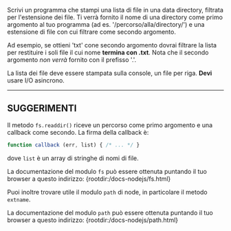 Scrivi un programma che stampi una lista di file in una data directory, filtrata per l'estensione dei file. Ti verrà fornito il nome di una directory come primo argomento al tuo programma (ad es. '/percorso/alla/directory/') e una estensione di file con cui filtrare come secondo argomento.

Ad esempio, se ottieni 'txt' cone secondo argomento dovrai filtrare la lista per restituire i soli file il cui nome **termina con .txt**. Nota che il secondo argomento _non verrà_ fornito con il prefisso '.'.

La lista dei file deve essere stampata sulla console, un file per riga. **Devi** usare I/O asincrono.

----------------------------------------------------------------------
## SUGGERIMENTI

Il metodo `fs.readdir()` riceve un percorso come primo argomento e una callback come secondo. La firma della callback è:

```js
function callback (err, list) { /* ... */ }
```

dove `list` è un array di stringhe di nomi di file.

La documentazione del modulo `fs` può essere ottenuta puntando il tuo browser a questo indirizzo:
  {rootdir:/docs-nodejs/fs.html}

Puoi inoltre trovare utile il modulo `path` di node, in particolare il metodo `extname`.

La documentazione del modulo `path` può essere ottenuta puntando il tuo browser a questo indirizzo:
  {rootdir:/docs-nodejs/path.html}
